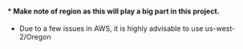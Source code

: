#### * Make note of region as this will play a big part in this project.
  - Due to a few issues in AWS, it is highly advisable to use us-west-2/Oregon
